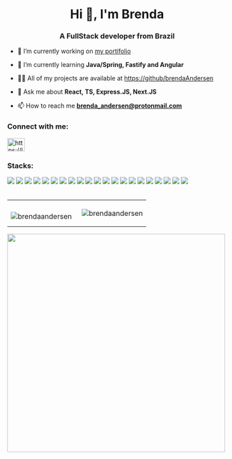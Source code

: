 

<h1 align="center">Hi 👋, I'm Brenda</h1>
<h3 align="center">A FullStack developer from Brazil</h3>

- 🔭 I’m currently working on [my portifolio](https://portifolio-front-theta.vercel.app)

- 🌱 I’m currently learning **Java/Spring, Fastify and Angular**

- 👨‍💻 All of my projects are available at [https://github/brendaAndersen](https://github/brendaAndersen)

- 💬 Ask me about **React, TS, Express.JS, Next.JS**

- 📫 How to reach me **brenda_andersen@protonmail.com**

<h3 align="left">Connect with me:</h3>
<p align="left">
<a href="https://linkedin.com/in/brenda-andersen-de-lima" target="blank"><img align="center" src="https://raw.githubusercontent.com/rahuldkjain/github-profile-readme-generator/master/src/images/icons/Social/linked-in-alt.svg" alt="https://linkedin.com/in/brenda-andersen-de-lima" height="30" width="40" /></a>
</p>

  <div style="display: inline_block">
  <h3>Stacks:</h3>

<img src="https://img.shields.io/badge/css3-8234e9?logo=css3&style=for-the-badge&logoColor=white"/>
<img src="https://img.shields.io/badge/sass-8234e9?logo=sass&style=for-the-badge&logoColor=white"/>
<img src="https://img.shields.io/badge/html5-4D4577?logo=html5&style=for-the-badge&logoColor=white"/>
<img src="https://img.shields.io/badge/javascript-8234e9?logo=javascript&style=for-the-badge&logoColor=white"/>
<img src="https://img.shields.io/badge/typescript-4D4577?logo=typescript&style=for-the-badge&logoColor=white"/> 
<img src="https://img.shields.io/badge/react-8234e9?logo=react&style=for-the-badge&logoColor=white"/>
<img src="https://img.shields.io/badge/fastify-8234e9?logo=fastify&style=for-the-badge&logoColor=white"/>
<img src="https://img.shields.io/badge/java-4d4577.svg?style=for-the-badge&logo=openjdk&logoColor=white"/>
<img src="https://img.shields.io/badge/linux-393359?logo=linux&style=for-the-badge&logoColor=white"/>
<img src="https://img.shields.io/badge/mysql-8234e9?logo=mysql&style=for-the-badge&logoColor=white"/> 
<img src="https://img.shields.io/badge/postgresql-4D4577?logo=mysql&style=for-the-badge&logoColor=white"/> 
<img src="https://img.shields.io/badge/docker-8234e9?logo=docker&style=for-the-badge&logoColor=white"/>
<img src="https://img.shields.io/badge/prisma-8234e9?logo=prisma&style=for-the-badge&logoColor=white"/>
<img src="https://img.shields.io/badge/git-4D4577?logo=git&style=for-the-badge&logoColor=white"/>
<img src="https://img.shields.io/badge/node.js-8234e9?logo=node.js&style=for-the-badge&logoColor=white"/>
<img src="https://img.shields.io/badge/bootstrap-8234e9?logo=bootstrap&style=for-the-badge&logoColor=white"/>
<img src="https://img.shields.io/badge/php-4D4577?logo=php&style=for-the-badge&logoColor=white"/>
<img src="https://img.shields.io/badge/next.js-8234e9?logo=next.js&style=for-the-badge&logoColor=white"/>
<img src="https://img.shields.io/badge/spring-4D4577?logo=spring&style=for-the-badge&logoColor=white"/>
<img src="https://img.shields.io/badge/python-8234e9?logo=python&style=for-the-badge&logoColor=white"/>
<img src="https://img.shields.io/badge/jest.js-4D4577?logo=jest.js&style=for-the-badge&logoColor=white"/>
</div>
<br>
<div>
  <table>
    <tr>
      <td>
        <p><img align="left" src="https://github-readme-stats.vercel.app/api/top-langs?username=brendaandersen&show_icons=true&theme=dracula&locale=en&layout=compact" alt="brendaandersen" /></p>
      </td>
      <td>
    <p>&nbsp;<img align="center" src="https://github-readme-stats.vercel.app/api?username=brendaandersen&show_icons=true&theme=dracula&locale=en" alt="brendaandersen" /></p>
      </td>
  </tr>
  </table>

  <img align="center" src="https://user-images.githubusercontent.com/52722720/157772048-8b75192e-8f87-472a-90c3-9ee16173f43a.png" width="500px" />
</div>

